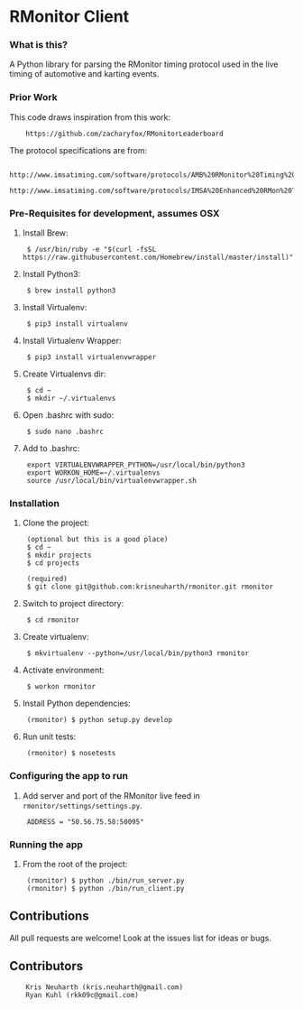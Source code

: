 # RMonitor Client

### What is this?

A Python library for parsing the RMonitor timing protocol used in the live timing of automotive and karting events.

### Prior Work

This code draws inspiration from this work:

        https://github.com/zacharyfox/RMonitorLeaderboard
    
The protocol specifications are from:

        http://www.imsatiming.com/software/protocols/AMB%20RMonitor%20Timing%20Protocol.pdf
        http://www.imsatiming.com/software/protocols/IMSA%20Enhanced%20RMon%20Timing%20Protocol%20v1.03.pdf
    

### Pre-Requisites for development, assumes OSX

1) Install Brew:

	    $ /usr/bin/ruby -e "$(curl -fsSL https://raw.githubusercontent.com/Homebrew/install/master/install)"

2) Install Python3:

	    $ brew install python3

3) Install Virtualenv:

	    $ pip3 install virtualenv

4) Install Virtualenv Wrapper:

	    $ pip3 install virtualenvwrapper

5) Create Virtualenvs dir:

        $ cd ~
	    $ mkdir ~/.virtualenvs

6) Open .bashrc with sudo:

	    $ sudo nano .bashrc

7) Add to .bashrc:

	    export VIRTUALENVWRAPPER_PYTHON=/usr/local/bin/python3
	    export WORKON_HOME=~/.virtualenvs
	    source /usr/local/bin/virtualenvwrapper.sh


### Installation

1) Clone the project:

        (optional but this is a good place)
        $ cd ~
        $ mkdir projects
        $ cd projects

        (required)
	    $ git clone git@github.com:krisneuharth/rmonitor.git rmonitor

2) Switch to project directory:

	    $ cd rmonitor

3) Create virtualenv:

	    $ mkvirtualenv --python=/usr/local/bin/python3 rmonitor

4) Activate environment:

	    $ workon rmonitor

5) Install Python dependencies:

	    (rmonitor) $ python setup.py develop

6) Run unit tests:

        (rmonitor) $ nosetests
    

### Configuring the app to run

1) Add server and port of the RMonitor live feed in `rmonitor/settings/settings.py`.

        ADDRESS = "50.56.75.58:50095"
    
    
### Running the app

1) From the root of the project:

        (rmonitor) $ python ./bin/run_server.py
        (rmonitor) $ python ./bin/run_client.py


## Contributions

All pull requests are welcome! Look at the issues list for ideas or bugs.


## Contributors

        Kris Neuharth (kris.neuharth@gmail.com)
        Ryan Kuhl (rkk09c@gmail.com)
